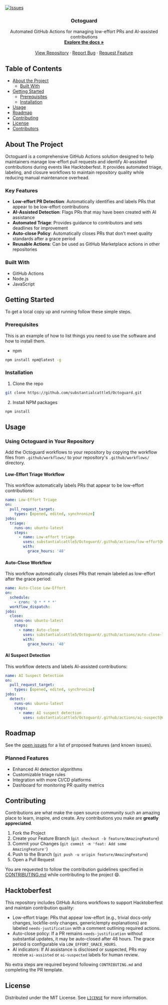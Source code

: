 [![Issues][issues-shield]][issues-url]

<!-- PROJECT LOGO -->

  <h3 align="center">Octoguard</h3>

  <p align="center">
    Automated GitHub Actions for managing low-effort PRs and AI-assisted contributions
    <br />
    <a href="https://github.com/substantialcattle5/Octoguard"><strong>Explore the docs »</strong></a>
    <br />
    <br />
    <a href="https://github.com/substantialcattle5/Octoguard">View Repository</a>
    ·
    <a href="https://github.com/substantialcattle5/Octoguard/issues">Report Bug</a>
    ·
    <a href="https://github.com/substantialcattle5/Octoguard/issues">Request Feature</a>
  </p>



<!-- TABLE OF CONTENTS -->
## Table of Contents

* [About the Project](#about-the-project)
  * [Built With](#built-with)
* [Getting Started](#getting-started)
  * [Prerequisites](#prerequisites)
  * [Installation](#installation)
* [Usage](#usage)
* [Roadmap](#roadmap)
* [Contributing](#contributing)
* [License](#license)
* [Contributors](#contributors-)

<!-- ABOUT THE PROJECT -->
## About The Project

Octoguard is a comprehensive GitHub Actions solution designed to help maintainers manage low-effort pull requests and identify AI-assisted contributions during events like Hacktoberfest. It provides automated triage, labeling, and closure workflows to maintain repository quality while reducing manual maintenance overhead.

### Key Features

* **Low-effort PR Detection**: Automatically identifies and labels PRs that appear to be low-effort contributions
* **AI-Assisted Detection**: Flags PRs that may have been created with AI assistance
* **Automated Triage**: Provides guidance to contributors and sets deadlines for improvement
* **Auto-close Policy**: Automatically closes PRs that don't meet quality standards after a grace period
* **Reusable Actions**: Can be used as GitHub Marketplace actions in other repositories

### Built With

* GitHub Actions
* Node.js
* JavaScript



<!-- GETTING STARTED -->
## Getting Started

To get a local copy up and running follow these simple steps.

### Prerequisites

This is an example of how to list things you need to use the software and how to install them.
* npm
```sh
npm install npm@latest -g
```

### Installation
 
1. Clone the repo
```sh
git clone https://github.com/substantialcattle5/Octoguard.git
```
2. Install NPM packages
```sh
npm install
```



<!-- USAGE EXAMPLES -->
## Usage

### Using Octoguard in Your Repository

Add the Octoguard workflows to your repository by copying the workflow files from `.github/workflows/` to your repository's `.github/workflows/` directory.

#### Low-Effort Triage Workflow

This workflow automatically labels PRs that appear to be low-effort contributions:

```yaml
name: Low-Effort Triage
on:
  pull_request_target:
    types: [opened, edited, synchronize]
jobs:
  triage:
    runs-on: ubuntu-latest
    steps:
      - name: Low-effort triage
        uses: substantialcattle5/Octoguard/.github/actions/low-effort@main
        with:
          grace_hours: '48'
```

#### Auto-Close Workflow

This workflow automatically closes PRs that remain labeled as low-effort after the grace period:

```yaml
name: Auto-Close Low-Effort
on:
  schedule:
    - cron: '0 * * * *'
  workflow_dispatch:
jobs:
  close:
    runs-on: ubuntu-latest
    steps:
      - name: Auto-close
        uses: substantialcattle5/Octoguard/.github/actions/auto-close-low-effort@main
        with:
          grace_hours: '48'
```

#### AI Suspect Detection

This workflow detects and labels AI-assisted contributions:

```yaml
name: AI Suspect Detection
on:
  pull_request_target:
    types: [opened, edited, synchronize]
jobs:
  detect:
    runs-on: ubuntu-latest
    steps:
      - name: AI suspect detection
        uses: substantialcattle5/Octoguard/.github/actions/ai-suspect@main
```



<!-- ROADMAP -->
## Roadmap

See the [open issues](https://github.com/substantialcattle5/Octoguard/issues) for a list of proposed features (and known issues).

### Planned Features

- Enhanced AI detection algorithms
- Customizable triage rules
- Integration with more CI/CD platforms
- Dashboard for monitoring PR quality metrics



<!-- CONTRIBUTING -->
## Contributing

Contributions are what make the open source community such an amazing place to learn, inspire, and create. Any contributions you make are **greatly appreciated**.

1. Fork the Project
2. Create your Feature Branch (`git checkout -b feature/AmazingFeature`)
3. Commit your Changes (`git commit -m 'feat: Add some AmazingFeature'`)
4. Push to the Branch (`git push -u origin feature/AmazingFeature`)
5. Open a Pull Request

You are requested to follow the contribution guidelines specified in [CONTRIBUTING.md](./CONTRIBUTING.md) while contributing to the project :smile:.

## Hacktoberfest

This repository includes GitHub Actions workflows to support Hacktoberfest and maintain contribution quality:

- Low-effort triage: PRs that appear low-effort (e.g., trivial docs-only changes, lockfile-only changes, generic/empty explanations) are labeled `needs-justification` with a comment outlining required actions.
- Auto-close policy: If a PR remains `needs-justification` without substantial updates, it may be auto-closed after 48 hours. The grace period is configurable via `LOW_EFFORT_GRACE_HOURS`.
- AI indicators: If AI assistance is disclosed or suspected, PRs may receive `ai-assisted` or `ai-suspected` labels for human review.

No extra steps are required beyond following `CONTRIBUTING.md` and completing the PR template.

<!-- LICENSE -->
## License

Distributed under the MIT License. See [`LICENSE`](./LICENSE) for more information.




<!-- MARKDOWN LINKS & IMAGES -->
<!-- https://www.markdownguide.org/basic-syntax/#reference-style-links -->
[issues-shield]: https://img.shields.io/github/issues/substantialcattle5/Octoguard.svg?style=flat-square
[issues-url]: https://github.com/substantialcattle5/Octoguard/issues
